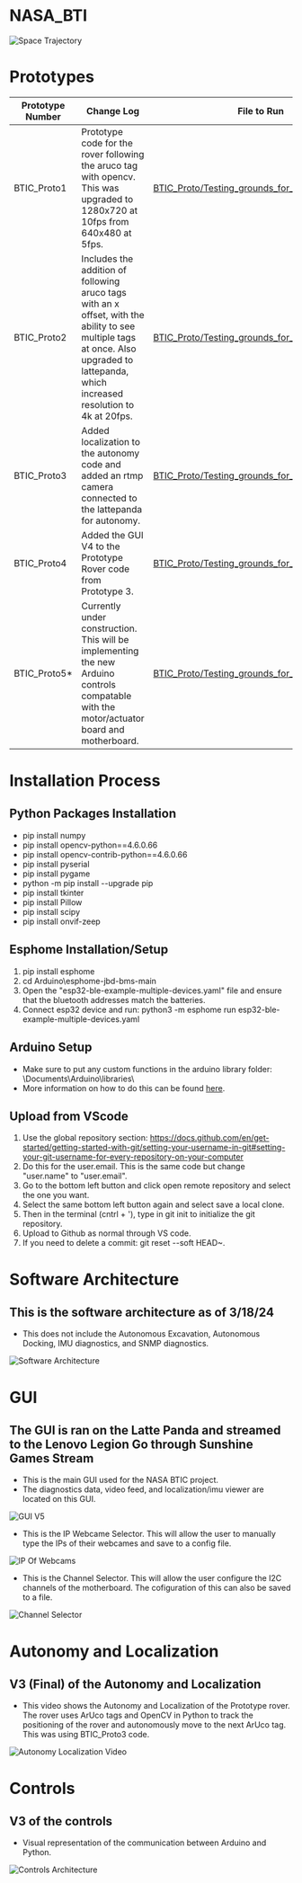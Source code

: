 # NASA_BTI
<img src="https://github.com/TjadenWright/NASA_BTI/blob/main/Media/Space Trajectory logo.jpg" alt="Space Trajectory" title="Space Trajectory" />

# Prototypes
| Prototype Number  | Change Log | File to Run |
| ------------- | ------------- |--------------|
| BTIC_Proto1   | Prototype code for the rover following the aruco tag with opencv. This was upgraded to 1280x720 at 10fps from 640x480 at 5fps.  | [BTIC_Proto/Testing_grounds_for_class_aruco.py](https://github.com/TjadenWright/NASA_BTI/tree/main/BTIC_Proto/Testing_grounds_for_class_aruco.py) |
| BTIC_Proto2   | Includes the addition of following aruco tags with an x offset, with the ability to see multiple tags at once. Also upgraded to lattepanda, which increased resolution to 4k at 20fps.  | [BTIC_Proto/Testing_grounds_for_class_arucoV2.py](https://github.com/TjadenWright/NASA_BTI/tree/main/BTIC_Proto/Testing_grounds_for_class_arucoV2.py) | 
| BTIC_Proto3   | Added localization to the autonomy code and added an rtmp camera connected to the lattepanda for autonomy. | [BTIC_Proto/Testing_grounds_for_class_arucoV3.py](https://github.com/TjadenWright/NASA_BTI/tree/main/BTIC_Proto/Testing_grounds_for_class_arucoV3.py) | 
| BTIC_Proto4   | Added the GUI V4 to the Prototype Rover code from Prototype 3. | [BTIC_Proto/Testing_grounds_for_class_arucoV4.py](https://github.com/TjadenWright/NASA_BTI/tree/main/BTIC_Proto/Testing_grounds_for_class_arucoV4.py) | 
| BTIC_Proto5*  | Currently under construction. This will be implementing the new Arduino controls compatable with the motor/actuator board and motherboard. | [BTIC_Proto/Testing_grounds_for_class_arucoV5.py](https://github.com/TjadenWright/NASA_BTI/tree/main/BTIC_Proto/Testing_grounds_for_class_arucoV5.py) |

# Installation Process
## Python Packages Installation
* pip install numpy
* pip install opencv-python==4.6.0.66
* pip install opencv-contrib-python==4.6.0.66
* pip install pyserial
* pip install pygame
* python -m pip install --upgrade pip
* pip install tkinter
* pip install Pillow
* pip install scipy
* pip install onvif-zeep

## Esphome Installation/Setup
1. pip install esphome
2. cd Arduino\esphome-jbd-bms-main
3. Open the "esp32-ble-example-multiple-devices.yaml" file and ensure that the bluetooth addresses match the batteries.
4. Connect esp32 device and run: python3 -m esphome run esp32-ble-example-multiple-devices.yaml

## Arduino Setup
* Make sure to put any custom functions in the arduino library folder: \Documents\Arduino\libraries\
* More information on how to do this can be found [here](https://github.com/TjadenWright/NASA_BTI/tree/main/Arduino/README.md).

## Upload from VScode
1. Use the global repository section: https://docs.github.com/en/get-started/getting-started-with-git/setting-your-username-in-git#setting-your-git-username-for-every-repository-on-your-computer
2. Do this for the user.email. This is the same code but change "user.name" to "user.email".
3. Go to the bottom left button and click open remote repository and select the one you want.
4. Select the same bottom left button again and select save a local clone.
5. Then in the terminal (cntrl + '), type in git init to initialize the git repository.
6. Upload to Github as normal through VS code.
7. If you need to delete a commit: git reset --soft HEAD~.

# Software Architecture
## This is the software architecture as of 3/18/24
* This does not include the Autonomous Excavation, Autonomous Docking, IMU diagnostics, and SNMP diagnostics.
<img src="https://github.com/TjadenWright/NASA_BTI/blob/main/Media/Software%20Architecture.png" alt="Software Architecture" title="Software Architecture" />

# GUI
## The GUI is ran on the Latte Panda and streamed to the Lenovo Legion Go through Sunshine Games Stream
<ul>
  <li>This is the main GUI used for the NASA BTIC project.</li>
  <li>The diagnostics data, video feed, and localization/imu viewer are located on this GUI.</li>
</ul>
<img src="https://github.com/TjadenWright/NASA_BTI/blob/main/Media/GUI_V5.png" alt="GUI V5" title="GUI V5" />

<ul>
  <li>This is the IP Webcame Selector. This will allow the user to manually type the IPs of their webcames and save to a config file.</li>
</ul>
<img src="https://github.com/TjadenWright/NASA_BTI/blob/main/Media/IP_of_webcams.png" alt="IP Of Webcams" title="IP Of Webcams" />

<ul>
  <li>This is the Channel Selector. This will allow the user configure the I2C channels of the motherboard. The cofiguration of this can also be saved to a file.</li>
</ul>
<img src="https://github.com/TjadenWright/NASA_BTI/blob/main/Media/Channel_Selector.png" alt="Channel Selector" title="Channel Selector" />

# Autonomy and Localization
## V3 (Final) of the Autonomy and Localization
<ul>
  <li>This video shows the Autonomy and Localization of the Prototype rover. The rover uses ArUco tags and OpenCV in Python to track the positioning of the rover and autonomously move to the next ArUco tag. This was using BTIC_Proto3 code.</li>
</ul>
<img src="https://github.com/TjadenWright/NASA_BTI/blob/main/Media/Autonomy_Localization_Video.gif" alt="Autonomy Localization Video" title="Autonomy Localization Video" />

# Controls
## V3 of the controls
* Visual representation of the communication between Arduino and Python.
<img src="https://github.com/TjadenWright/NASA_BTI/blob/main/Media/controls_architecture.png" alt="Controls Architecture" title="Controls Architecture" />